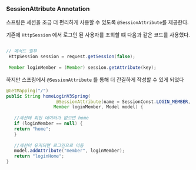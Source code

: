 
### SessionAttribute Annotation


스프링은 세션을 조금 더 편리하게 사용할 수 있도록 `@SessionAttribute`를 제공한다.

기존에 `HttpSession` 에서 로그인 된 사용자를 조회할 떄 다음과 같은 코드를 사용했다.

```java

// 메서드 일부
 HttpSession session = request.getSession(false);
 
 Member loginMember = (Member) session.getAttribute(key);

```

하지만 스프링에서 `@SessionAttribute` 를 통해 더 간결하게 작성할 수 있게 되었다


```java
@GetMapping("/")
public String homeLoginV3Spring(
                   @SessionAttribute(name = SessionConst.LOGIN_MEMBER, required = false)
                  Member loginMember, Model model) {
                  
   //세션에 회원 데이터가 없으면 home
   if (loginMember == null) {
   return "home";
   }
   
   //세션이 유지되면 로그인으로 이동
   model.addAttribute("member", loginMember);
   return "loginHome";
}


```


